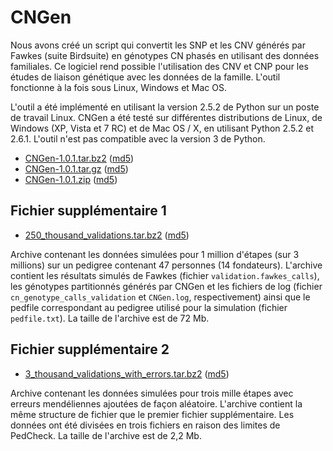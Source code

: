 
# CNGen

Nous avons créé un script qui convertit les SNP et les CNV générés par Fawkes
(suite Birdsuite) en génotypes CN phasés en utilisant des données familiales.
Ce logiciel rend possible l'utilisation des CNV et CNP pour les études de
liaison génétique avec les données de la famille. L'outil fonctionne à la fois
sous Linux, Windows et Mac OS.

L'outil a été implémenté en utilisant la version 2.5.2 de Python sur un poste
de travail Linux. CNGen a été testé sur différentes distributions de Linux, de
Windows (XP, Vista et 7 RC) et de Mac OS / X, en utilisant Python 2.5.2 et
2.6.1. L'outil n'est pas compatible avec la version 3 de Python.

* [CNGen-1.0.1.tar.bz2](http://statgen.org/wp-content/uploads/Softwares/CNGen/CNGen-1.0.1.tar.bz2) ([md5](http://statgen.org/wp-content/uploads/Softwares/CNGen/CNGen-1.0.1.tar.bz2.md5))
* [CNGen-1.0.1.tar.gz](http://statgen.org/wp-content/uploads/Softwares/CNGen/CNGen-1.0.1.tar.gz) ([md5](http://statgen.org/wp-content/uploads/Softwares/CNGen/CNGen-1.0.1.tar.gz.md5))
* [CNGen-1.0.1.zip](http://statgen.org/wp-content/uploads/Softwares/CNGen/CNGen-1.0.1.zip) ([md5](http://statgen.org/wp-content/uploads/Softwares/CNGen/CNGen-1.0.1.zip.md5))
 

## Fichier supplémentaire 1

* [250_thousand_validations.tar.bz2](http://statgen.org/wp-content/uploads/Softwares/CNGen/supp_files/250_thousand_validations.tar.bz2) ([md5](http://statgen.org/wp-content/uploads/Softwares/CNGen/supp_files/250_thousand_validations.tar.bz2.md5))

Archive contenant les données simulées pour 1 million d'étapes (sur 3 millions)
sur un pedigree contenant 47 personnes (14 fondateurs). L'archive contient les
résultats simulés de Fawkes (fichier `validation.fawkes_calls`), les génotypes
partitionnés générés par CNGen et les fichiers de log (fichier
`cn_genotype_calls_validation` et `CNGen.log`, respectivement) ainsi que le
pedfile correspondant au pedigree utilisé pour la simulation (fichier
`pedfile.txt`). La taille de l'archive est de 72 Mb.

 
## Fichier supplémentaire 2

* [3_thousand_validations_with_errors.tar.bz2](http://statgen.org/wp-content/uploads/Softwares/CNGen/supp_files/3_thousand_validations_with_errors.tar.bz2) ([md5](http://statgen.org/wp-content/uploads/Softwares/CNGen/supp_files/3_thousand_validations_with_errors.tar.bz2.md5))

Archive contenant les données simulées pour trois mille étapes avec erreurs
mendéliennes ajoutées de façon aléatoire. L'archive contient la même structure
de fichier que le premier fichier supplémentaire. Les données ont été divisées
en trois fichiers en raison des limites de PedCheck. La taille de l'archive est
de 2,2 Mb.

